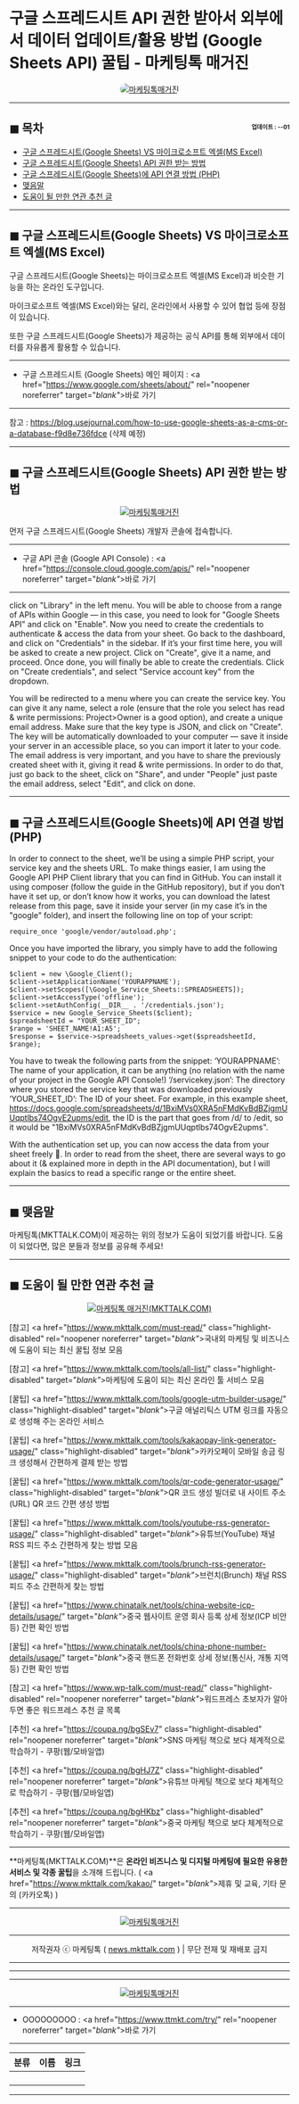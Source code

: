 # 구글 스프레드시트 API 권한 받아서 외부에서 데이터 업데이트/활용 방법 (Google Sheets API) 꿀팁 - 마케팅톡 매거진

<center><a href="https://www.mkttalk.com/kakao/" rel="noopener noreferrer" target="_blank"_><img src="https://hellotblog.files.wordpress.com/2020/12/mkttalk-post-google-sheets-api-get-credentials-01-300x300-1.jpg" style="max-width:100%; border-radius:1rem;" alt="마케팅톡매거진"></a></center>

<!-- <a name="index"></a> -->
***
## ◼︎ 목차 <span style="font-size:0.5em; float:right; padding:0.5em 0 0;"><i class="fas fa-clock"></i> 업데이트 : <span class="post-year"></span>-<span class="post-month-digits"></span>-01</span>

- [구글 스프레드시트(Google Sheets) VS 마이크로소프트 엑셀(MS Excel)](#index-00)
- [구글 스프레드시트(Google Sheets) API 권한 받는 방법](#index-01)
- [구글 스프레드시트(Google Sheets)에 API 연결 방법 (PHP)](#index-02)
- [맺음말](#index-epilogue)
- [도움이 될 만한 연관 추천 글](#recommendation)

<!-- <a name="index-00"></a> -->
***
## ◼︎ 구글 스프레드시트(Google Sheets) VS 마이크로소프트 엑셀(MS Excel)

구글 스프레드시트(Google Sheets)는 마이크로소프트 엑셀(MS Excel)과 비슷한 기능을 하는 온라인 도구입니다.

마이크로소프트 엑셀(MS Excel)와는 달리, 온라인에서 사용할 수 있어 협업 등에 장점이 있습니다.

또한 구글 스프레드시트(Google Sheets)가 제공하는 공식 API를 통해 외부에서 데이터를 자유롭게 활용할 수 있습니다.

***
- 구글 스프레드시트 (Google Sheets) 메인 페이지 : <a href="https://www.google.com/sheets/about/" rel="noopener noreferrer" target="_blank"_>바로 가기</a>

***
참고 : https://blog.usejournal.com/how-to-use-google-sheets-as-a-cms-or-a-database-f9d8e736fdce (삭제 예정)

<!-- <a name="index-01"></a> -->
***
## ◼︎ 구글 스프레드시트(Google Sheets) API 권한 받는 방법

<center><a href="https://www.mkttalk.com/kakao/" rel="noopener noreferrer" target="_blank"_><img src="https://miro.medium.com/max/700/1*hHZB4goBMEl0xigrdGXSlA.gif" style="max-width:100%;" alt="마케팅톡매거진"></a></center>

먼저 구글 스프레드시트(Google Sheets) 개발자 콘솔에 접속합니다.

***
- 구글 API 콘솔 (Google API Console) : <a href="https://console.cloud.google.com/apis/" rel="noopener noreferrer" target="_blank"_>바로 가기</a>

***

click on "Library" in the left menu. You will be able to choose from a range of APIs within Google — in this case, you need to look for "Google Sheets API" and click on "Enable".
Now you need to create the credentials to authenticate & access the data from your sheet. Go back to the dashboard, and click on "Credentials" in the sidebar. If it’s your first time here, you will be asked to create a new project. Click on "Create", give it a name, and proceed. Once done, you will finally be able to create the credentials. Click on "Create credentials", and select "Service account key" from the dropdown.

You will be redirected to a menu where you can create the service key. You can give it any name, select a role (ensure that the role you select has read & write permissions: Project>Owner is a good option), and create a unique email address. Make sure that the key type is JSON, and click on "Create". The key will be automatically downloaded to your computer — save it inside your server in an accessible place, so you can import it later to your code.
The email address is very important, and you have to share the previously created sheet with it, giving it read & write permissions. In order to do that, just go back to the sheet, click on "Share", and under "People" just paste the email address, select "Edit", and click on done.

<!-- <a name="index-02"></a> -->
***
## ◼︎ 구글 스프레드시트(Google Sheets)에 API 연결 방법 (PHP)

In order to connect to the sheet, we’ll be using a simple PHP script, your service key and the sheets URL. To make things easier, I am using the Google API PHP Client library that you can find in GitHub. You can install it using composer (follow the guide in the GitHub repository), but if you don’t have it set up, or don’t know how it works, you can download the latest release from this page, save it inside your server (in my case it’s in the "google" folder), and insert the following line on top of your script:

```
require_once 'google/vendor/autoload.php';
```
Once you have imported the library, you simply have to add the following snippet to your code to do the authentication:

```
$client = new \Google_Client();
$client->setApplicationName('YOURAPPNAME');
$client->setScopes([\Google_Service_Sheets::SPREADSHEETS]);
$client->setAccessType('offline');
$client->setAuthConfig(__DIR__ . '/credentials.json');
$service = new Google_Service_Sheets($client);
$spreadsheetId = "YOUR_SHEET_ID";
$range = 'SHEET_NAME!A1:A5';
$response = $service->spreadsheets_values->get($spreadsheetId, $range);
```

You have to tweak the following parts from the snippet:
‘YOURAPPNAME’: The name of your application, it can be anything (no relation with the name of your project in the Google API Console!)
‘/servicekey.json’: The directory where you stored the service key that was downloaded previously
‘YOUR_SHEET_ID’: The ID of your sheet. For example, in this example sheet, https://docs.google.com/spreadsheets/d/1BxiMVs0XRA5nFMdKvBdBZjgmUUqptlbs74OgvE2upms/edit, the ID is the part that goes from /d/ to /edit, so it would be "1BxiMVs0XRA5nFMdKvBdBZjgmUUqptlbs74OgvE2upms".

With the authentication set up, you can now access the data from your sheet freely 🧐. In order to read from the sheet, there are several ways to go about it (& explained more in depth in the API documentation), but I will explain the basics to read a specific range or the entire sheet.


<!-- <a name="index-epilogue"></a> -->
***
## ◼︎ 맺음말

마케팅톡(MKTTALK.COM)이 제공하는 위의 정보가 도움이 되었기를 바랍니다.
도움이 되었다면, 많은 분들과 정보를 공유해 주세요!

<!-- <a name="recommendation"></a> -->
***
## ◼︎ 도움이 될 만한 연관 추천 글

<center><a href="https://www.mkttalk.com/kakao/" rel="noopener noreferrer" target="_blank"_><img src="https://hellotblog.files.wordpress.com/2019/04/ttmkt-logo-girl-round-02-120x120.png" style="max-width:100%;" alt="마케팅톡 매거진(MKTTALK.COM)"></a></center>

[참고] <a href="https://www.mkttalk.com/must-read/" class="highlight-disabled" rel="noopener noreferrer" target="_blank"_>국내외 마케팅 및 비즈니스에 도움이 되는 최신 꿀팁 정보 모음</a>

[참고] <a href="https://www.mkttalk.com/tools/all-list/" class="highlight-disabled" target="_blank"_>마케팅에 도움이 되는 최신 온라인 툴 서비스 모음</a>

[꿀팁] <a href="https://www.mkttalk.com/tools/google-utm-builder-usage/" class="highlight-disabled" target="_blank"_>구글 애널리틱스 UTM 링크를 자동으로 생성해 주는 온라인 서비스</a>

[꿀팁] <a href="https://www.mkttalk.com/tools/kakaopay-link-generator-usage/" class="highlight-disabled" target="_blank"_>카카오페이 모바일 송금 링크 생성해서 간편하게 결제 받는 방법</a>

[꿀팁] <a href="https://www.mkttalk.com/tools/qr-code-generator-usage/" class="highlight-disabled" target="_blank"_>QR 코드 생성 빌더로 내 사이트 주소(URL) QR 코드 간편 생성 방법</a>

[꿀팁] <a href="https://www.mkttalk.com/tools/youtube-rss-generator-usage/" class="highlight-disabled" target="_blank"_>유튜브(YouTube) 채널 RSS 피드 주소 간편하게 찾는 방법 모음</a>

[꿀팁] <a href="https://www.mkttalk.com/tools/brunch-rss-generator-usage/" class="highlight-disabled" target="_blank"_>브런치(Brunch) 채널 RSS 피드 주소 간편하게 찾는 방법</a>

[꿀팁] <a href="https://www.chinatalk.net/tools/china-website-icp-details/usage/" target="_blank"_>중국 웹사이트 운영 회사 등록 상세 정보(ICP 비안 등) 간편 확인 방법</a>

[꿀팁] <a href="https://www.chinatalk.net/tools/china-phone-number-details/usage/" target="_blank"_>중국 핸드폰 전화번호 상세 정보(통신사, 개통 지역 등) 간편 확인 방법</a>

[참고] <a href="https://www.wp-talk.com/must-read/" class="highlight-disabled" rel="noopener noreferrer" target="_blank"_>워드프레스 초보자가 알아두면 좋은 워드프레스 추천 글 목록</a>

[추천] <a href="https://coupa.ng/bgSEv7" class="highlight-disabled" rel="noopener noreferrer" target="_blank"_>SNS 마케팅 책으로 보다 체계적으로 학습하기 - 쿠팡(웹/모바일앱)</a>

[추천] <a href="https://coupa.ng/bgHJ7Z" class="highlight-disabled" rel="noopener noreferrer" target="_blank"_>유튜브 마케팅 책으로 보다 체계적으로 학습하기 - 쿠팡(웹/모바일앱)</a>

[추천] <a href="https://coupa.ng/bgHKbz" class="highlight-disabled" rel="noopener noreferrer" target="_blank"_>중국 마케팅 책으로 보다 체계적으로 학습하기 - 쿠팡(웹/모바일앱)</a>

***
**마케팅톡(MKTTALK.COM)**은 **온라인 비즈니스 및 디지털 마케팅에 필요한 유용한 서비스 및 각종 꿀팁**을 소개해 드립니다. ( <a href="https://www.mkttalk.com/kakao/" target="_blank"_>제휴 및 교육, 기타 문의 (카카오톡)</a> )

***
<center><a href="https://www.mkttalk.com/kakao/" class="highlight-disabled" rel="noopener noreferrer" target="_blank"_><img src="https://hellotblog.files.wordpress.com/2019/02/mkttalk-banner-default-966x200.jpeg" style="max-width:100%;" alt="마케팅톡매거진"></a></center>

***
<center>저작권자 ⓒ 마케팅톡 ( <a href="https://www.mkttalk.com/kakao/" rel="noopener noreferrer" target="_blank"_>news.mkttalk.com</a> ) | 무단 전재 및 재배포 금지</center>

***
***
***
<center><a href="https://www.mkttalk.com/kakao/" rel="noopener noreferrer" target="_blank"_><img src="https://hellotblog.files.wordpress.com/2018/08/trendtalk-baidu-main-01-800x400.jpg" style="max-width:100%;" alt="마케팅톡매거진"></a></center>

***
- OOOOOOOOO : <a href="https://www.ttmkt.com/try/" rel="noopener noreferrer" target="_blank"_>바로 가기</a>

***
|분류|이름|링크|
|:-:|:-:|:-:|
||||
||||
||||
||||

***
